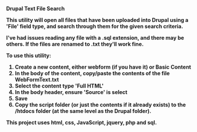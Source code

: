 <b>Drupal Text File Search<b>

This utility will open all files that have been uploaded into Drupal using a 'File' field type, and search through them for the given search criteria.  

I've had issues reading any file with a .sql extension, and there may be others.  If the files are renamed to .txt they'll work fine.

To use this utility:
1. Create a new content, either webform (if you have it) or Basic Content
2. In the body of the content, copy/paste the contents of the file WebFormText.txt
3. Select the content type  'Full HTML'
4. In the body header, ensure 'Source' is select
5. Save
6. Copy the script folder (or just the contents if it already exists) to the /htdocs folder (at the same level as the Drupal folder).

This project uses html, css, JavaScript, jquery, php and sql.
